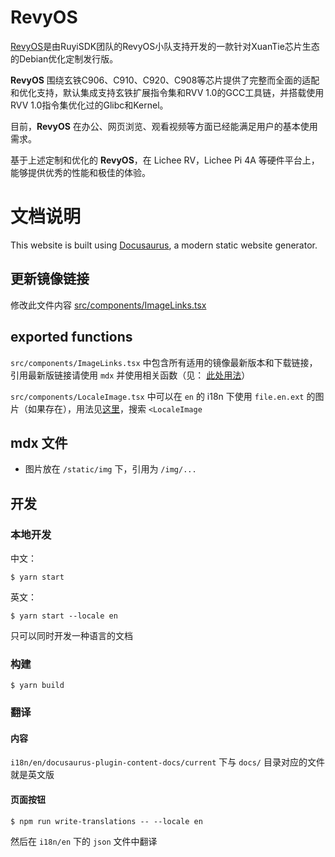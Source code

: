 # RevyOS
[RevyOS](https://github.com/orgs/revyos/repositories)是由RuyiSDK团队的RevyOS小队支持开发的一款针对XuanTie芯片生态的Debian优化定制发行版。

__RevyOS__ 围绕玄铁C906、C910、C920、C908等芯片提供了完整而全面的适配和优化支持，默认集成支持玄铁扩展指令集和RVV 1.0的GCC工具链，并搭载使用RVV 1.0指令集优化过的Glibc和Kernel。

目前，__RevyOS__ 在办公、网页浏览、观看视频等方面已经能满足用户的基本使用需求。

基于上述定制和优化的 __RevyOS__，在 Lichee RV，Lichee Pi 4A 等硬件平台上，能够提供优秀的性能和极佳的体验。

# 文档说明

This website is built using [Docusaurus](https://docusaurus.io/), a modern static website generator.

## 更新镜像链接
修改此文件内容 [src/components/ImageLinks.tsx](src/components/ImageLinks.tsx)

## exported functions 
`src/components/ImageLinks.tsx` 中包含所有适用的镜像最新版本和下载链接，引用最新版链接请使用 `mdx` 并使用相关函数（见： [此处用法](docs/intro.mdx)）

`src/components/LocaleImage.tsx` 中可以在 `en` 的 i18n 下使用 `file.en.ext` 的图片（如果存在），用法见[这里](i18n/en/docusaurus-plugin-content-docs/current/Installation/licheepi4a.mdx)，搜索 `<LocaleImage`

## mdx 文件
- 图片放在 `/static/img` 下，引用为 `/img/...`

## 开发
### 本地开发

中文：
```
$ yarn start
```

英文：
```
$ yarn start --locale en
```
只可以同时开发一种语言的文档

### 构建

```
$ yarn build
```

### 翻译
#### 内容
`i18n/en/docusaurus-plugin-content-docs/current` 下与 `docs/` 目录对应的文件就是英文版

#### 页面按钮
```
$ npm run write-translations -- --locale en
```
然后在 `i18n/en` 下的 `json` 文件中翻译

